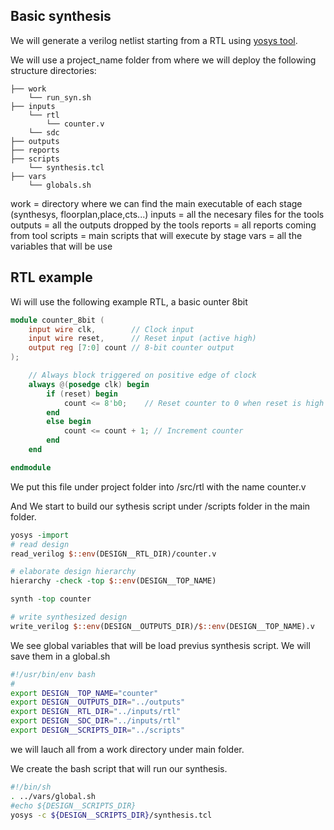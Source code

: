 ## Basic synthesis
We will generate a verilog netlist starting from a RTL using [yosys tool](https://yosyshq.net/yosys/). 

We will use a project_name folder from where we will deploy the following structure directories:

```
├── work
    └── run_syn.sh
├── inputs
    └── rtl
        └── counter.v
    └── sdc
├── outputs
├── reports
├── scripts
    └── synthesis.tcl
├── vars
    └── globals.sh
```

work = directory where we can find the main executable of each stage (synthesys, floorplan,place,cts...)
inputs = all the necesary files for the tools
outputs = all the outputs dropped by the tools
reports = all reports coming from tool
scripts = main scripts that will execute by stage
vars = all the variables that will be use

## RTL example
Wi will use the following example RTL, a basic ounter 8bit
```verilog
module counter_8bit (
    input wire clk,        // Clock input
    input wire reset,      // Reset input (active high)
    output reg [7:0] count // 8-bit counter output
);

    // Always block triggered on positive edge of clock
    always @(posedge clk) begin
        if (reset) begin
            count <= 8'b0;    // Reset counter to 0 when reset is high
        end
        else begin
            count <= count + 1; // Increment counter
        end
    end

endmodule
```

We put this file under project folder into /src/rtl with the name counter.v

And We start to build our sythesis script under /scripts folder in the main folder.

```tcl
yosys -import
# read design
read_verilog $::env(DESIGN__RTL_DIR)/counter.v

# elaborate design hierarchy
hierarchy -check -top $::env(DESIGN__TOP_NAME)

synth -top counter

# write synthesized design
write_verilog $::env(DESIGN__OUTPUTS_DIR)/$::env(DESIGN__TOP_NAME).v
```

We see global variables that will be load previus synthesis script. We will save them in a global.sh

```bash
#!/usr/bin/env bash
#
export DESIGN__TOP_NAME="counter"
export DESIGN__OUTPUTS_DIR="../outputs"
export DESIGN__RTL_DIR="../inputs/rtl"
export DESIGN__SDC_DIR="../inputs/rtl"
export DESIGN__SCRIPTS_DIR="../scripts"
```
we will lauch all from a work directory under main folder.

We create the bash script that will run our synthesis.

```bash
#!/bin/sh
. ../vars/global.sh
#echo ${DESIGN__SCRIPTS_DIR}
yosys -c ${DESIGN__SCRIPTS_DIR}/synthesis.tcl
```


